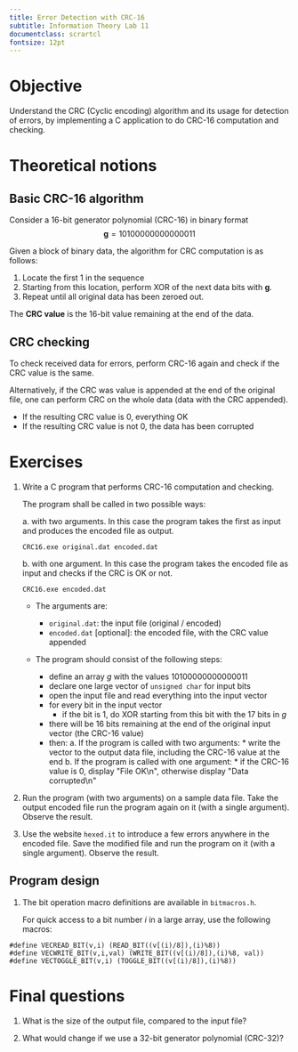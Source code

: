 ```yaml
---
title: Error Detection with CRC-16
subtitle: Information Theory Lab 11
documentclass: scrartcl
fontsize: 12pt
---
```


# Objective

Understand the CRC (Cyclic encoding) algorithm and its usage 
for detection of errors, by implementing a C application to do CRC-16
computation and checking.

# Theoretical notions

## Basic CRC-16 algorithm

Consider a 16-bit generator polynomial (CRC-16) in binary format
$$\mathbf{g} = 10100000000000011$$

Given a block of binary data, the algorithm for CRC computation is 
as follows:

1. Locate the first 1 in the sequence
2. Starting from this location, perform XOR of the next data bits 
with $\mathbf{g}$.
3. Repeat until all original data has been zeroed out.

The **CRC value** is the 16-bit value remaining at the end of the data.

## CRC checking

To check received data for errors, perform CRC-16 again and check if the
CRC value is the same.

Alternatively, if the CRC was value is appended at the end of the original 
file, one can perform CRC on the whole data (data with the CRC appended). 

  * If the resulting CRC value is 0, everything OK
  * If the resulting CRC value is not 0, the data has been corrupted


# Exercises

1. Write a C program that performs CRC-16 computation and checking.

    The program shall be called in two possible ways:
        
    a. with two arguments. In this case the program takes the first as 
    input and produces the encoded file as output.
    
    `CRC16.exe original.dat encoded.dat`
    
    b. with one argument. In this case the program takes the encoded 
    file as input and checks if the CRC is OK or not.
    
    `CRC16.exe encoded.dat`
    
    * The arguments are:
        * `original.dat`: the input file (original / encoded)
        * `encoded.dat` [optional]: the encoded file, with the CRC value appended
            
    * The program should consist of the following steps:
        * define an array $g$ with the values $10100000000000011$
        * declare one large vector of `unsigned char` for input bits
        * open the input file and read everything into the input vector
        * for every bit in the input vector
            * if the bit is 1, do XOR starting from this bit with the 17 bits in $g$
        * there will be 16 bits remaining at the end of the original
        input vector (the CRC-16 value)
        * then:
            a. If the program is called with two arguments: 
                * write the vector to the output data file, including 
                the CRC-16 value at the end
            b. If the program is called with one argument:
                * if the CRC-16 value is 0, display "File OK\\n", 
                otherwise display "Data corrupted\\n"


2. Run the program (with two arguments) on a sample data file.
Take the output encoded file run the program again on it (with a single
argument). Observe the result.

3. Use the website `hexed.it` to introduce a few errors anywhere 
in the encoded file. 
Save the modified file and run the program on it (with a single 
argument). Observe the result.


## Program design

1. The bit operation macro definitions are available in `bitmacros.h`.

	For quick access to a bit number $i$ in a large array, use the
	following macros:
	
```
#define VECREAD_BIT(v,i) (READ_BIT((v[(i)/8]),(i)%8))
#define VECWRITE_BIT(v,i,val) (WRITE_BIT((v[(i)/8]),(i)%8, val))
#define VECTOGGLE_BIT(v,i) (TOGGLE_BIT((v[(i)/8]),(i)%8))
```

# Final questions

1. What is the size of the output file, compared to the input file?

1. What would change if we use a 32-bit generator polynomial (CRC-32)?


